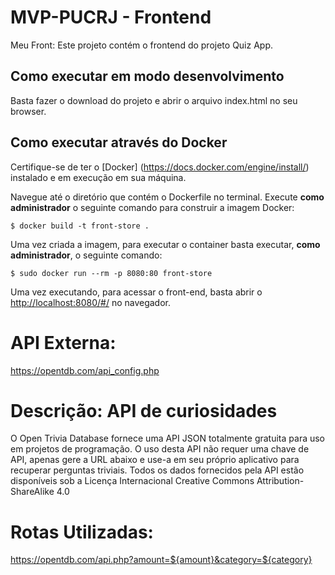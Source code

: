 # MVP-PUCRJ - Frontend
Meu Front:
Este projeto contém o frontend do projeto Quiz App.

## Como executar em modo desenvolvimento 
Basta fazer o download do projeto e abrir o arquivo index.html no seu browser.

## Como executar através do Docker

Certifique-se de ter o [Docker] (https://docs.docker.com/engine/install/) instalado e em execução em sua máquina.

Navegue até o diretório que contém o Dockerfile no terminal.
Execute **como administrador** o seguinte comando para construir a imagem Docker:

```
$ docker build -t front-store .
```

Uma vez criada a imagem, para executar o container basta executar, **como administrador**, o seguinte comando:

```
$ sudo docker run --rm -p 8080:80 front-store
```

Uma vez executando, para acessar o front-end, basta abrir o [http://localhost:8080/#/](http://localhost:8080/#/) no navegador.


# API Externa: 
https://opentdb.com/api_config.php

# Descrição: API de curiosidades
O Open Trivia Database fornece uma API JSON totalmente gratuita para uso em projetos de programação. O uso desta API não requer uma chave de API, apenas gere a URL abaixo e use-a em seu próprio aplicativo para recuperar perguntas triviais.
Todos os dados fornecidos pela API estão disponíveis sob a Licença Internacional Creative Commons Attribution-ShareAlike 4.0

# Rotas Utilizadas: 
https://opentdb.com/api.php?amount=${amount}&category=${category}
